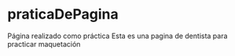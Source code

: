 # praticaDePagina
Página realizado como práctica
Esta es una pagina de dentista para practicar maquetación
